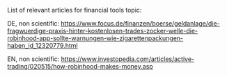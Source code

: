 List of relevant articles for financial tools topic:

DE, non scientific:
https://www.focus.de/finanzen/boerse/geldanlage/die-fragwuerdige-praxis-hinter-kostenlosen-trades-zocker-welle-die-robinhood-app-sollte-warnungen-wie-zigarettenpackungen-haben_id_12320779.html

EN, non scientific:
https://www.investopedia.com/articles/active-trading/020515/how-robinhood-makes-money.asp
